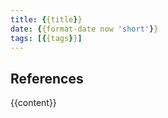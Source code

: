 ```yaml
---
title: {{title}}
date: {{format-date now 'short'}}
tags: [{{tags}}]
---
```


## References

{{content}}
